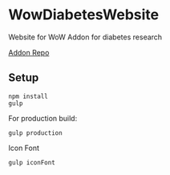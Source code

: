 # WowDiabetesWebsite
Website for WoW Addon for diabetes research

[Addon Repo](https://github.com/amm4108/WowDiabetes)

## Setup
```
npm install
gulp
```
For production build:
```
gulp production
```
Icon Font
```
gulp iconFont
```

